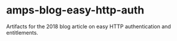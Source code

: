 # amps-blog-easy-http-auth
Artifacts for the 2018 blog article on easy HTTP authentication and entitlements.

